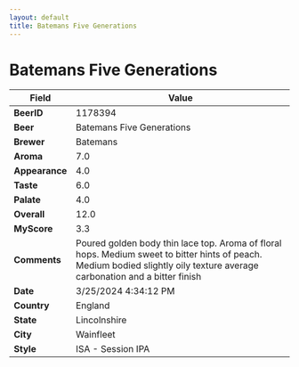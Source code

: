 ```yaml
---
layout: default
title: Batemans Five Generations
---
```


# Batemans Five Generations

| Field         | Value     |
|---------------|-----------|
| **BeerID** | 1178394 |
| **Beer** | Batemans Five Generations |
| **Brewer** | Batemans |
| **Aroma** | 7.0 |
| **Appearance** | 4.0 |
| **Taste** | 6.0 |
| **Palate** | 4.0 |
| **Overall** | 12.0 |
| **MyScore** | 3.3 |
| **Comments** | Poured golden body thin lace top. Aroma of floral hops. Medium sweet to bitter hints of peach. Medium bodied slightly oily texture average carbonation and a bitter finish  |
| **Date** | 3/25/2024 4:34:12 PM |
| **Country** | England |
| **State** | Lincolnshire |
| **City** | Wainfleet |
| **Style** | ISA - Session IPA |
